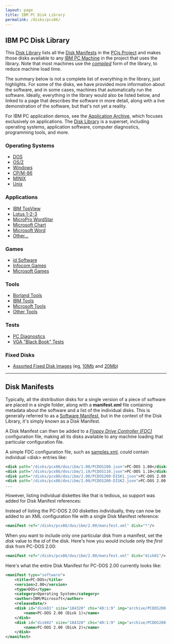 ```yaml
---
layout: page
title: IBM PC Disk Library
permalink: /disks/pcx86/
---
```


IBM PC Disk Library
-------------------

This [Disk Library](/disks/pcx86/library.xml) lists all the [Disk Manifests](#disk-manifests) in the
[PCjs Project](/docs/about/) and makes those disks available to any [IBM PC Machine](/devices/pcx86/machine/)
in the project that uses the library.  Note that most machines use the *[compiled](/disks/pcx86/compiled/library.xml)*
form of the library, to reduce machine load time.

The summary below is not a complete list of everything in the library, just highlights.
For some of the disks, we have provided more information about the software, and in some cases,
machines that automatically run the software.  Ideally, everything in the library would also be listed below,
and linked to a page that describes the software in more detail, along with a live demonstration of the software,
but that's not yet a reality.

For IBM PC application demos, see the [Application Archive](/apps/pcx86/), which focuses exclusively on applications.
The [Disk Library](/disks/pcx86/library.xml) is a superset, including operating systems, application software,
computer diagnostics, programming tools, and more.

### Operating Systems

* [DOS](dos/)
* [OS/2](os2/)
* [Windows](windows/)
* [CP/M-86](cpm/)
* [MINIX](minix/)
* [Unix](unix/)

### Applications

* [IBM TopView](apps/ibm/topview/)
* [Lotus 1-2-3](apps/lotus/123/)
* [MicroPro WordStar](apps/micropro/wordstar/)
* [Microsoft Chart](apps/microsoft/chart/)
* [Microsoft Word](apps/microsoft/word/)
* [Other...](apps/other/)

### Games

* [id Software](games/id/)
* [Infocom Games](games/infocom/)
* [Microsoft Games](games/microsoft/)

### Tools

* [Borland Tools](tools/borland/)
* [IBM Tools](tools/ibm/)
* [Microsoft Tools](tools/microsoft/)
* [Other Tools](tools/misc/)

### Tests

* [PC Diagnostics](diags/)
* [VGA "Black Book" Tests](/tests/pcx86/vga/)

### Fixed Disks

* [Assorted Fixed Disk Images](/disks/pcx86/fixed/) (eg, [10Mb](/disks/pcx86/fixed/10mb/) and [20Mb](/disks/pcx86/fixed/20mb/))

---

Disk Manifests
---

Typically, all the distribution disks for a single version of a piece of software are placed in a single
folder, along with a **manifest.xml** file containing metadata about the software and a list of the individual
disks.  This is generally referred to as a [Software Manifest](/apps/), but in the context of the Disk Library,
it's simply known as a Disk Manifest.

A Disk Manifest can then be added to a *[Floppy Drive Controller (FDC)](/docs/pcx86/fdc/)* configuration file,
making all its disks available to any machine loading that particular configuration file.

A simple FDC configuration file, such as [samples.xml](samples.xml), *could* contain individual &lt;disk&gt;
entries like:

```xml
<disk path="/disks/pcx86/dos/ibm/1.00/PCDOS100.json">PC-DOS 1.00</disk>
<disk path="/disks/pcx86/dos/ibm/1.10/PCDOS110.json">PC-DOS 1.10</disk>
<disk path="/disks/pcx86/dos/ibm/2.00/PCDOS200-DISK1.json">PC-DOS 2.00 (Disk 1)</disk>
<disk path="/disks/pcx86/dos/ibm/2.00/PCDOS200-DISK2.json">PC-DOS 2.00 (Disk 2)</disk>
...
```

However, listing individual diskettes like that is tedious, so support was added for Disk Manifest references:

Instead of listing the PC-DOS 2.00 diskettes individually, they can now be added to an XML configuration file
with a single Disk Manifest reference:

```xml
<manifest ref="/disks/pcx86/dos/ibm/2.00/manifest.xml" disk="*"/>
```

When you want to include only one particular disk from a manifest, set the *disk* value to the *id* of the disk.
Here's how you would include only the *first* disk from PC-DOS 2.00:

```xml
<manifest ref="/disks/pcx86/dos/ibm/2.00/manifest.xml" disk="disk01"/>
```

Here's what the entire Disk Manifest for PC-DOS 2.00 currently looks like:

```xml
<manifest type="software">
    <title>PC-DOS</title>
    <version>2.00</version>
    <type>DOS</type>
    <category>Operating System</category>
    <author>IBM/Microsoft</author>
    <releaseDate/>
    <disk id="disk01" size="184320" chs="40:1:9" img="archive/PCDOS200-DISK1.img" href="/disks/pcx86/dos/ibm/2.00/PCDOS200-DISK1.json" md5="d57ceef82122790d1c0ff7bebc12f90a" md5json="2507c02da6cbafe9a94a35cbdd993be2">
        <name>PC-DOS 2.00 (Disk 1)</name>
    </disk>
    <disk id="disk02" size="184320" chs="40:1:9" img="archive/PCDOS200-DISK2.img" href="/disks/pcx86/dos/ibm/2.00/PCDOS200-DISK2.json" md5="1c7aac53c78446992f8821cf42d04c4a" md5json="b66e296319c1f97990b596b1aa376d39">
        <name>PC-DOS 2.00 (Disk 2)</name>
    </disk>
</manifest>
```
